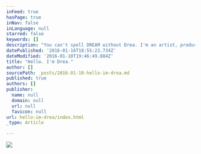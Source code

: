 ```yaml
---
inFeed: true
hasPage: true
inNav: false
inLanguage: null
starred: false
keywords: []
description: "You can't spell DREAM without Drea. I'm an artist, producer, and citizen of the world. I believe beauty can be found everywhere because you can't have light without dark. I'm going show you how beautiful the world can be when you stop and take a look around. But before you can see all the gorgeous things the world has to offer. We need to look inward and find the beauty within ourselves. It was a hard long journey for me to love myself. "
datePublished: '2016-01-16T18:55:23.734Z'
dateModified: '2016-01-10T19:46:49.884Z'
title: "Hello. I'm Drea."
author: []
sourcePath: _posts/2016-01-10-hello-im-drea.md
published: true
authors: []
publisher:
  name: null
  domain: null
  url: null
  favicon: null
url: hello-im-drea/index.html
_type: Article

---
```

![](https://the-grid-user-content.s3-us-west-2.amazonaws.com/87dc5065-ac9a-4480-9f9d-42f9efedb886.jpg)
